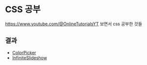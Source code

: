 # CSS 공부

https://www.youtube.com/@OnlineTutorialsYT 보면서 css 공부한 것들

## 결과

- [ColorPicker](https://github.com/Lee-Siyoung/CSS-/tree/main/readme/ColorPicker.md)
- [InfiniteSlideshow](https://github.com/Lee-Siyoung/CSS-/tree/main/readme/InfiniteSlideshow.md)
